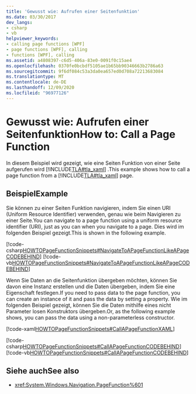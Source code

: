 ```yaml
---
title: 'Gewusst wie: Aufrufen einer Seitenfunktion'
ms.date: 03/30/2017
dev_langs:
- csharp
- vb
helpviewer_keywords:
- calling page functions [WPF]
- page functions [WPF], calling
- functions [WPF], calling
ms.assetid: a4808397-c6d5-406a-83e0-0091f0c15ae4
ms.openlocfilehash: 0370fe0bcbdf5105ae1b65bb90346663b2786a63
ms.sourcegitcommit: 9f6df084c53a3da0ea657ed0d708a72213683084
ms.translationtype: MT
ms.contentlocale: de-DE
ms.lasthandoff: 12/09/2020
ms.locfileid: "96977126"
---
```

# <a name="how-to-call-a-page-function"></a><span data-ttu-id="71c7e-102">Gewusst wie: Aufrufen einer Seitenfunktion</span><span class="sxs-lookup"><span data-stu-id="71c7e-102">How to: Call a Page Function</span></span>
<span data-ttu-id="71c7e-103">In diesem Beispiel wird gezeigt, wie eine Seiten Funktion von einer Seite aufgerufen wird [!INCLUDE[TLA#tla_xaml](../../../includes/tlasharptla-xaml-md.md)] .</span><span class="sxs-lookup"><span data-stu-id="71c7e-103">This example shows how to call a page function from a [!INCLUDE[TLA#tla_xaml](../../../includes/tlasharptla-xaml-md.md)] page.</span></span>  
  
## <a name="example"></a><span data-ttu-id="71c7e-104">Beispiel</span><span class="sxs-lookup"><span data-stu-id="71c7e-104">Example</span></span>  
 <span data-ttu-id="71c7e-105">Sie können zu einer Seiten Funktion navigieren, indem Sie einen URI (Uniform Resource Identifier) verwenden, genau wie beim Navigieren zu einer Seite.</span><span class="sxs-lookup"><span data-stu-id="71c7e-105">You can navigate to a page function using a uniform resource identifier (URI), just as you can when you navigate to a page.</span></span> <span data-ttu-id="71c7e-106">Dies wird im folgenden Beispiel gezeigt.</span><span class="sxs-lookup"><span data-stu-id="71c7e-106">This is shown in the following example.</span></span>  
  
 [!code-csharp[HOWTOPageFunctionSnippets#NavigateToAPageFunctionLikeAPageCODEBEHIND](~/samples/snippets/csharp/VS_Snippets_Wpf/HOWTOPageFunctionSnippets/CSharp/CallingPage.xaml.cs#navigatetoapagefunctionlikeapagecodebehind)]
 [!code-vb[HOWTOPageFunctionSnippets#NavigateToAPageFunctionLikeAPageCODEBEHIND](~/samples/snippets/visualbasic/VS_Snippets_Wpf/HOWTOPageFunctionSnippets/VisualBasic/CallingPage.xaml.vb#navigatetoapagefunctionlikeapagecodebehind)]  
  
 <span data-ttu-id="71c7e-107">Wenn Sie Daten an die Seitenfunktion übergeben möchten, können Sie davon eine Instanz erstellen und die Daten übergeben, indem Sie eine Eigenschaft festlegen.</span><span class="sxs-lookup"><span data-stu-id="71c7e-107">If you need to pass data to the page function, you can create an instance of it and pass the data by setting a property.</span></span> <span data-ttu-id="71c7e-108">Wie im folgenden Beispiel gezeigt, können Sie die Daten mithilfe eines nicht Parameter losen Konstruktors übergeben.</span><span class="sxs-lookup"><span data-stu-id="71c7e-108">Or, as the following example shows, you can pass the data using a non-parameterless constructor.</span></span>  
  
 [!code-xaml[HOWTOPageFunctionSnippets#CallAPageFunctionXAML](~/samples/snippets/csharp/VS_Snippets_Wpf/HOWTOPageFunctionSnippets/CSharp/CallingPage.xaml#callapagefunctionxaml)]  
  
 [!code-csharp[HOWTOPageFunctionSnippets#CallAPageFunctionCODEBEHIND](~/samples/snippets/csharp/VS_Snippets_Wpf/HOWTOPageFunctionSnippets/CSharp/CallingPage.xaml.cs#callapagefunctioncodebehind)]
 [!code-vb[HOWTOPageFunctionSnippets#CallAPageFunctionCODEBEHIND](~/samples/snippets/visualbasic/VS_Snippets_Wpf/HOWTOPageFunctionSnippets/VisualBasic/CallingPage.xaml.vb#callapagefunctioncodebehind)]  
  
## <a name="see-also"></a><span data-ttu-id="71c7e-109">Siehe auch</span><span class="sxs-lookup"><span data-stu-id="71c7e-109">See also</span></span>

- <xref:System.Windows.Navigation.PageFunction%601>
